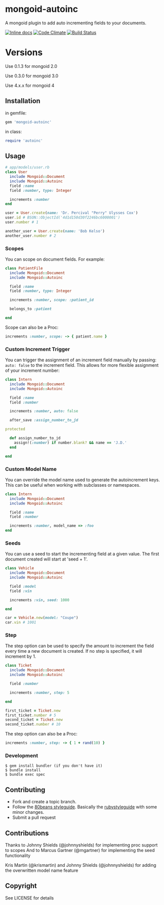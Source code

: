 # mongoid-autoinc

A mongoid plugin to add auto incrementing fields to your documents.

[![Inline docs](
http://inch-ci.org/github/suweller/mongoid-autoinc.svg?branch=master&style=flat
)](http://inch-ci.org/github/suweller/mongoid-autoinc)
[![Code Climate](
http://img.shields.io/codeclimate/github/suweller/mongoid-autoinc.svg?style=flat
)](https://codeclimate.com/github/suweller/mongoid-autoinc)
[![Build Status](
http://img.shields.io/travis/suweller/mongoid-autoinc.svg?style=flat
)](https://travis-ci.org/suweller/mongoid-autoinc)

# Versions

Use 0.1.3 for mongoid 2.0

Use 0.3.0 for mongoid 3.0

Use 4.x.x for mongoid 4

## Installation

in gemfile:

``` ruby
gem 'mongoid-autoinc'
```

in class:

``` ruby
require 'autoinc'
```

## Usage

``` ruby
# app/models/user.rb
class User
  include Mongoid::Document
  include Mongoid::Autoinc
  field :name
  field :number, type: Integer

  increments :number
end

user = User.create(name: 'Dr. Percival "Perry" Ulysses Cox')
user.id # BSON::ObjectId('4d1d150d30f2246bc6000001')
user.number # 1

another_user = User.create(name: 'Bob Kelso')
another_user.number # 2
```

### Scopes

You can scope on document fields. For example:

``` ruby
class PatientFile
  include Mongoid::Document
  include Mongoid::Autoinc

  field :name
  field :number, type: Integer

  increments :number, scope: :patient_id

  belongs_to :patient

end
```

Scope can also be a Proc:

``` ruby
increments :number, scope: -> { patient.name }
```

### Custom Increment Trigger

You can trigger the assignment of an increment field manually by passing:
`auto: false` to the increment field.
This allows for more flexible assignment of your increment number:

``` ruby
class Intern
  include Mongoid::Document
  include Mongoid::Autoinc

  field :name
  field :number

  increments :number, auto: false

  after_save :assign_number_to_jd

protected

  def assign_number_to_jd
    assign!(:number) if number.blank? && name == 'J.D.'
  end

end
```

### Custom Model Name

You can override the model name used to generate the autoincrement keys. This can be useful
when working with subclasses or namespaces.

``` ruby
class Intern
  include Mongoid::Document
  include Mongoid::Autoinc

  field :name
  field :number

  increments :number, model_name => :foo
end
```

### Seeds

You can use a seed to start the incrementing field at a given value. The first
document created will start at 'seed + 1'.

``` ruby
class Vehicle
  include Mongoid::Document
  include Mongoid::Autoinc

  field :model
  field :vin

  increments :vin, seed: 1000

end

car = Vehicle.new(model: "Coupe")
car.vin # 1001
```

### Step

The step option can be used to specify the amount to increment the field every
time a new document is created. If no step is specified, it will increment by
1.

``` ruby
class Ticket
  include Mongoid::Document
  include Mongoid::Autoinc

  field :number

  increments :number, step: 5

end
```
``` ruby
first_ticket = Ticket.new
first_ticket.number # 5
second_ticket = Ticket.new
second_ticket.number # 10
```

The step option can also be a Proc:

``` ruby
increments :number, step: -> { 1 + rand(10) }
```

### Development

```
$ gem install bundler (if you don't have it)
$ bundle install
$ bundle exec spec
```

## Contributing

* Fork and create a topic branch.
* Follow the
  [80beans styleguide](https://gist.github.com/b896eb9e66fc6ab3640d).
  Basically the [rubystyleguide](https://github.com/bbatsov/ruby-style-guide/)
  with some minor changes.
* Submit a pull request

## Contributions

Thanks to Johnny Shields (@johnnyshields) for implementing proc support to scopes
And to Marcus Gartner (@mgartner) for implementing the seed functionality

Kris Martin (@krismartin) and Johnny Shields (@johnnyshields) for adding the
overwritten model name feature

## Copyright

See LICENSE for details
